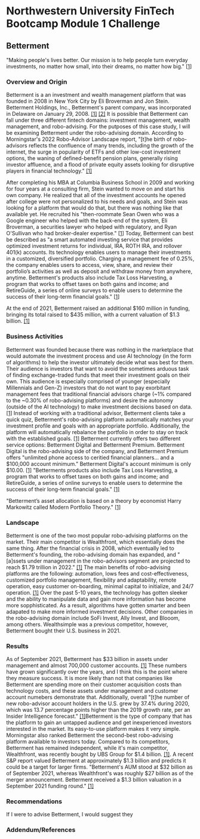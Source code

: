 # Northwestern University FinTech Bootcamp Module 1 Challenge

## Betterment

"Making people's
lives better. Our mission is to help people turn everyday investments, no matter how small, into their dreams, no matter how big." [[1](https://www.betterment.com/about)]

### Overview and Origin

Betterment is a an investment and wealth management platform that was founded in 2008 in New York City by Eli Broverman and Jon Stein. Betterment Holdings, Inc., Betterment's parent company, was incorporated in Delaware on January 29, 2008. [[1]](https://icis.corp.delaware.gov/Ecorp/EntitySearch/NameSearch.aspx) [[2]](https://sec.report/CIK/0001633901) It is possible that Betterment can fall under three different fintech domains: investment management, wealth management, and robo-advising. For the putposes of this case study, I will be examining Betterment under the robo-advising domain. According to Morningstar's 2022 Robo-Advisor Landscape report, "[t]he birth of robo-advisors reflects the confluence of many trends, including the growth of the internet,
the surge in popularity of ETFs and other low-cost investment options, the waning of defined-benefit
pension plans, generally rising investor affluence, and a flood of private equity assets looking for
disruptive players in financial technology." [[1]](https://assets.contentstack.io/v3/assets/blt4eb669caa7dc65b2/blted6644c10a450f00/62a107712680af59223324ba/Robo-Advisor_Landscape-2022.pdf)

After completing his MBA at Columbia Business School in 2009 and working for four years at a consulting firm, Stein wanted to move on and start his own company. He realized that all of the investment accounts he opened after college were not personalized to his needs and goals, and Stein was looking for a platform that would do that, but there was nothing like that available yet. He recruited his "then-roommate Sean Owen who was a Google engineer who helped with the back-end of the system, Eli Broverman, a securities lawyer who helped with regulatory, and Ryan O'Sullivan who had broker-dealer expertise." [[1](https://www.forbes.com/sites/petercohan/2017/04/26/growing-at-300-to-8-5-billion-betterment-offers-fee-tax-edge/?sh=29d470b73ff3)] Today, Betterment can best be described as "a smart automated investing service that provides optimized investment returns for individual, IRA, ROTH IRA, and rollover 401(k) accounts. Its technology enables users to manage their investments in a customized, diversified portfolio. Charging a management fee of 0.25%, the company enables users to access, view, share, and review their portfolio’s activities as well as deposit and withdraw money from anywhere, anytime. Betterment's products also include Tax Loss Harvesting, a program that works to offset taxes on both gains and income; and RetireGuide, a series of online surveys to enable users to determine the success of their long-term financial goals." [[1](https://www.crunchbase.com/organization/betterment)]

At the end of 2021, Betterment raised an additional $160 million in funding, bringing its total raised to $435 million, with a current valuation of $1.3 billion. [[1]](https://www.cbinsights.com/research/betterment-series-f-funding/)

### Business Activities

Betterment was founded because there was nothing in the marketplace that would automate the investment process and use AI technology (in the form of algorithms) to help the investor ultimately decide what was best for them. Their audience is investors that want to avoid the sometimes arduous task of finding exchange-traded funds that meet their investment goals on their own. This audience is especially comprised of younger (especially Millennials and Gen-Z) investors that do not want to pay exorbitant management fees that traditional financial advisors charge (~1% compared to the ~0.30% of robo-advising platforms) and desire the autonomy (outside of the AI technology) to make investment decisions based on data. [[1]](https://assets.contentstack.io/v3/assets/blt4eb669caa7dc65b2/blted6644c10a450f00/62a107712680af59223324ba/Robo-Advisor_Landscape-2022.pdf) Instead of working with a traditional advisor, Betterment clients take a quick quiz, Betterment's robo-advising platform automatically matches your investment profile and goals with an appropriate portfolio. Additionally, the platform will automatically rebalance the portfolio in order to stay on track with the established goals. [[1]](https://www.betterment.com/how-it-works) Betterment currently offers two different service options: Betterment Digital and Betterment Premium. Betterment Digital is the robo-advising side of the company, and Betterment Premium offers "unlimited phone access to ceritied financial planners... and a $100,000 account minimum." Betterment Digital's account minimum is only $10.00. [[1]](https://www.nerdwallet.com/reviews/investing/advisors/betterment) "Betterments products also include Tax Loss Harvesting, a program that works to offset taxes on both gains and income; and RetireGuide, a series of online surveys to enable users to determine the success of their long-term financial goals." [[1]](https://www.crunchbase.com/organization/betterment)



"Betterment’s asset allocation is based on a theory by economist Harry Markowitz called Modern Portfolio Theory." [[1]](https://www.betterment.com/resources/betterment-portfolio-strategy)

### Landscape

Betterment is one of the two most popular robo-advising platforms on the market. Their main competitor is Wealthfront, which essentially does the same thing. After the financial crisis in 2008, which eventually led to Betterment's founding, the robo-advising domain has expanded, and "[a]ssets under management in the robo-advisors segment are projected to reach $1.79 trillion in 2022." [[1]](https://www.statista.com/outlook/dmo/fintech/digital-investment/robo-advisors/worldwide) The main benefits of robo-advising platforms are the following: automation, lows fees and cost-effectiveness, customized portfolio management, flexibility and adaptability, remote operation, easy customer on-boarding, minimal capital to initialize, and 24/7 operation. [[1]](https://dashdevs.com/blog/fintech-robo-advisors-invasion-menace-or-opportunities-copy/) Over the past 5-10 years, the technology has gotten sleeker and the ability to manipulate data and gain more information has become more sopphisticated. As a result, algorithms have gotten smarter and been adapated to make more informed investment decisions. Other companies in the robo-advising domain include SoFi Invest, Ally Invest, and Blooom, among others. Wealthsimple was a previous competitor, however, Betterment bought their U.S. business in 2021. 

### Results

As of September 2021, Betterment has $33 billion in assets under management and almost 700,000 customer accounts. [[1]](https://www.investopedia.com/betterment-enters-crypto-with-makara-acquisition-5218550) These numbers have grown significantly over the years, and I think this is the point where they measure success. It is more likely than not that companies like Betterment are spending more on their customer acquisition costs than technology costs, and these assets under management and customer account numebers demonstrate that. Additionally, overall "[t]he number of new robo-advisor account holders in the U.S. grew by 37.4% during 2020, which was 13.7 percentage points higher than the 2019 growth rate, per an Insider Intelligence forecast." [[1]](https://www.emarketer.com/content/betterment-hits-unicorn-status-following-160m-raise)Betterment is the type of company that has the platform to gain an untapped audience and get inexperienced investors interested in the market. Its easy-to-use platform makes it very simple. Morningstar also ranked Betterment the second-best robo-advising platform available to investors today. Compared to its competitors, Betterment has remained independent, while it's main competitor, Wealthfront, was recently bought by UBS Group for $1.4 billion. [[1]](https://www.ubs.com/global/en/media/display-page-ndp/en-20220126-wealthfront.html). A recent S&P report valued Betterment at approximately $1.3 billion and predicts it could be a target for larger firms. "Betterment's AUM stood at $32 billion as of September 2021, whereas Wealthfront's was roughly $27 billion as of the merger announcement. Betterment received a $1.3 billion valuation in a September 2021 funding round." [[1]](https://www.spglobal.com/marketintelligence/en/news-insights/research/wealthfronts-14b-sale-could-prompt-betterment-acorns-to-consider-selling)

### Recommendations

If I were to advise Betterment, I would suggest they

### Addendum/References



